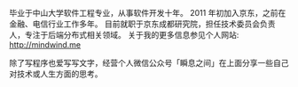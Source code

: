 毕业于中山大学软件工程专业，从事软件开发十年。
2011 年初加入京东，之前在金融、电信行业工作多年。
目前就职于京东成都研究院，担任技术委员会负责人，专注于后端分布式相关领域。
关于我的更多信息参见个人网站:  http://mindwind.me

除了写程序也爱写写文字，经营个人微信公众号「瞬息之间」在上面分享一些自己对技术或人生方面的思考。
